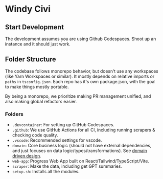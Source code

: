 # Windy Civi

## Start Development

The development assumes you are using Github Codespaces. Shoot up an instance and it should just work.

## Folder Structure

The codebase follows monorepo behavior, but doesn't use any workspaces (like Yarn Workspaces or similar). It mostly depends on relative imports or `paths` in `tsconfig.json`. Each repo has it's own package.json, with the goal to make things mostly portable.

By being a monorepo, we prioritize making PR management unified, and also making global refactors easier.

### Folders

- `.devcontainer`: For setting up GitHub Codespaces.
- `.github`: We use GitHub Actions for all CI, including running scrapers & checking code quality.
- `.vscode`: Recommended settings for vscode.
- `domain`: Core business logic (should not have external dependencies, and just focuses on data logic/types/transformations). See [domain driven design](https://en.wikipedia.org/wiki/Domain-driven_design).
- `web-app`: Progress Web App built on React/Tailwind/TypeScript/Vite.
- `scraper`: Make the data, including get GPT summaries.
- `setup.sh`: Installs all the modules.
